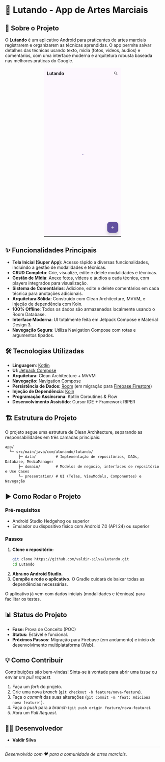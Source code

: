 # 🥋 Lutando - App de Artes Marciais

## 📱 Sobre o Projeto

O **Lutando** é um aplicativo Android para praticantes de artes marciais registrarem e organizarem as técnicas aprendidas. O app permite salvar detalhes das técnicas usando texto, mídia (fotos, vídeos, áudios) e comentários, com uma interface moderna e arquitetura robusta baseada nas melhores práticas do Google.

<p align="center">
  <img src="docs/screenshots/home_screen.png" alt="Home Screen" width="250" />
</p>

## ✨ Funcionalidades Principais

- **Tela Inicial (Super App)**: Acesso rápido a diversas funcionalidades, incluindo a gestão de modalidades e técnicas.
- **CRUD Completo**: Crie, visualize, edite e delete modalidades e técnicas.
- **Gestão de Mídia**: Anexe fotos, vídeos e áudios a cada técnica, com players integrados para visualização.
- **Sistema de Comentários**: Adicione, edite e delete comentários em cada técnica para anotações adicionais.
- **Arquitetura Sólida**: Construído com Clean Architecture, MVVM, e injeção de dependência com Koin.
- **100% Offline**: Todos os dados são armazenados localmente usando o Room Database.
- **Interface Moderna**: UI totalmente feita em Jetpack Compose e Material Design 3.
- **Navegação Segura**: Utiliza Navigation Compose com rotas e argumentos tipados.

## 🛠️ Tecnologias Utilizadas

- **Linguagem**: [Kotlin](https://kotlinlang.org/)
- **UI**: [Jetpack Compose](https://developer.android.com/jetpack/compose)
- **Arquitetura**: Clean Architecture + MVVM
- **Navegação**: [Navigation Compose](https://developer.android.com/jetpack/compose/navigation)
- **Persistência de Dados**: [Room](https://developer.android.com/training/data-storage/room) (em migração para [Firebase Firestore](https://firebase.google.com/docs/firestore))
- **Injeção de Dependência**: [Koin](https://insert-koin.io/)
- **Programação Assíncrona**: Kotlin Coroutines & Flow
- **Desenvolvimento Assistido**: Cursor IDE + Framework RIPER

## 🏗️ Estrutura do Projeto

O projeto segue uma estrutura de Clean Architecture, separando as responsabilidades em três camadas principais:

```
app/
  └─ src/main/java/com/alunando/lutando/
      ├─ data/         # Implementação de repositórios, DAOs, Database, MediaManager
      ├─ domain/       # Modelos de negócio, interfaces de repositório e Use Cases
      └─ presentation/ # UI (Telas, ViewModels, Componentes) e Navegação
```

## ▶️ Como Rodar o Projeto

### Pré-requisitos
- Android Studio Hedgehog ou superior
- Emulador ou dispositivo físico com Android 7.0 (API 24) ou superior

### Passos
1. **Clone o repositório:**
   ```bash
   git clone https://github.com/valdir-silva/Lutando.git
   cd Lutando
   ```
2. **Abra no Android Studio.**
3. **Compile e rode o aplicativo.** O Gradle cuidará de baixar todas as dependências necessárias.

O aplicativo já vem com dados iniciais (modalidades e técnicas) para facilitar os testes.

## 📊 Status do Projeto

- **Fase:** Prova de Conceito (POC)
- **Status:** Estável e funcional.
- **Próximos Passos:** Migração para Firebase (em andamento) e início do desenvolvimento multiplataforma (Web).

## 💡 Como Contribuir

Contribuições são bem-vindas! Sinta-se à vontade para abrir uma *issue* ou enviar um *pull request*.

1.  Faça um *fork* do projeto.
2.  Crie uma nova *branch* (`git checkout -b feature/nova-feature`).
3.  Faça o *commit* das suas alterações (`git commit -m 'feat: Adiciona nova feature'`).
4.  Faça o *push* para a *branch* (`git push origin feature/nova-feature`).
5.  Abra um *Pull Request*.

## 👨‍💻 Desenvolvedor

- **Valdir Silva**

---

*Desenvolvido com ❤️ para a comunidade de artes marciais.* 